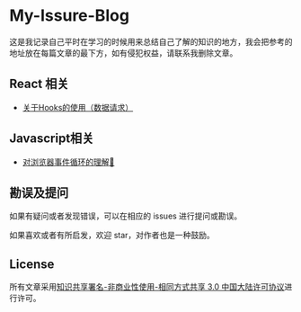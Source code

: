 # My-Issure-Blog

这是我记录自己平时在学习的时候用来总结自己了解的知识的地方，我会把参考的地址放在每篇文章的最下方，如有侵犯权益，请联系我删除文章。

## React 相关

- [关于Hooks的使用（数据请求）](https://github.com/NewSimpleLife/My-Issure-Blog/issues/1)

## Javascript相关

- [对浏览器事件循环的理解🤔](https://github.com/NewSimpleLife/My-Issure-Blog/issues/2)


## 勘误及提问

如果有疑问或者发现错误，可以在相应的 issues 进行提问或勘误。

如果喜欢或者有所启发，欢迎 star，对作者也是一种鼓励。

## License

所有文章采用[知识共享署名-非商业性使用-相同方式共享 3.0 中国大陆许可协议](http://creativecommons.org/licenses/by-nc-sa/3.0/cn/)进行许可。
